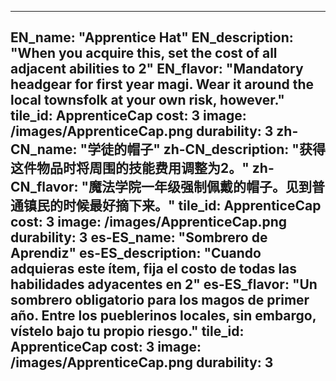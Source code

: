 ---

EN_name: "Apprentice Hat"
EN_description: "When you acquire this, set the cost of all adjacent abilities to 2"
EN_flavor: "Mandatory headgear for first year magi. Wear it around the local townsfolk at your own risk, however."
tile_id: ApprenticeCap
cost: 3
image: /images/ApprenticeCap.png
durability: 3
zh-CN_name: "学徒的帽子"
zh-CN_description: "获得这件物品时将周围的技能费用调整为2。"
zh-CN_flavor: "魔法学院一年级强制佩戴的帽子。见到普通镇民的时候最好摘下来。"
tile_id: ApprenticeCap
cost: 3
image: /images/ApprenticeCap.png
durability: 3
es-ES_name: "Sombrero de Aprendiz"
es-ES_description: "Cuando adquieras este ítem, fija el costo de todas las habilidades adyacentes en 2"
es-ES_flavor: "Un sombrero obligatorio para los magos de primer año. Entre los pueblerinos locales, sin embargo, vístelo bajo tu propio riesgo."
tile_id: ApprenticeCap
cost: 3
image: /images/ApprenticeCap.png
durability: 3
---